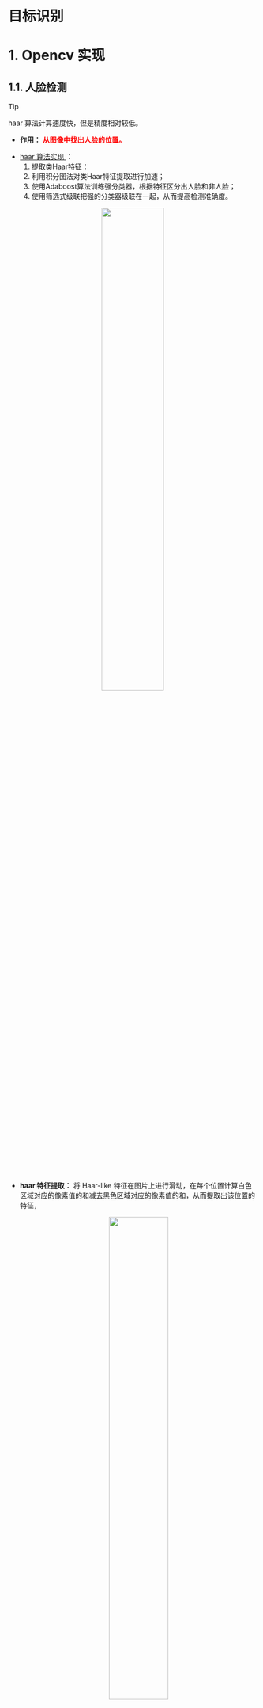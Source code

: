 # 目标识别


# 1. Opencv 实现

## 1.1. 人脸检测

> [!tip]
> haar 算法计算速度快，但是精度相对较低。   


- **作用：** <span style="color:red;font-weight:bold"> 从图像中找出人脸的位置。 </span> 

<!-- panels:start -->
<!-- div:left-panel -->

- <a href="https://www.cnblogs.com/wumh7/p/9403873.html" class="jump_link"> haar 算法实现 </a>：
  1. 提取类Haar特征：
  2. 利用积分图法对类Haar特征提取进行加速；
  3. 使用Adaboost算法训练强分类器，根据特征区分出人脸和非人脸；
  4. 使用筛选式级联把强的分类器级联在一起，从而提高检测准确度。

<!-- div:right-panel -->
<p style="text-align:center;"><img src="/artificial_intelligence/image/computerVision/haarClassify.jpg" width="50%" align="middle" /></p>
<!-- panels:end -->


- **haar 特征提取：** 将 Haar-like 特征在图片上进行滑动，在每个位置计算白色区域对应的像素值的和减去黑色区域对应的像素值的和，从而提取出该位置的特征，
    <p style="text-align:center;"><img src="/artificial_intelligence/image/computerVision/haar_like.jpg" width="50%" align="middle" /></p>

- <a href="https://github.com/opencv/opencv/tree/4.x/data/haarcascades" class="jump_link">OpenCV 提供的模型  </a>

```python

# 加载模型
detector = cv2.CascadeClassifier('./asset/haarcascade_frontalcatface.xml')

# scaleFactor：两个相邻窗口的间隔比例
# minNeighbors：弱分类器要满足多少个，才认为是目标
# flags：兼容旧版
# minSize：目标对象可能的最小尺寸
# maxSize：目标对象可能的最大尺寸
# objects：所有目标的 x,y,w,h
# cv.CascadeClassifier.detectMultiScale(image[, scaleFactor[, minNeighbors[, flags[, minSize:tuple [, maxSize: tuple]]]]] -> objects
faces = detector.detectMultiScale(frameGray,1.2,3,0)
```

<p style="text-align:center;"><img src="/artificial_intelligence/image/computerVision/faceCheck.gif" width="50%" align="middle" /></p>

## 1.2. 人脸识别

**OpenCV 实现太繁琐，方法太旧，懒得学了 (￣_,￣ ) ， dlib 要更靠谱一些。**

- **作用：**  <span style="color:red;font-weight:bold">  对人脸特征进行对比，区分出谁是谁。 </span>

- **算法：**  
    - <a href="https://cloud.tencent.com/developer/article/1082468" class="jump_link"> EigenFace </a>
    - FisherFace
    - LBPH

- **PCA 主成分分析：** EigenFace 算法会利用到的一种算法。**通过PCA方法可以对原始数据进行降维处理，重点对特征分量进行分析。**
    - 使得数据集更易使用。
    - 降低算法的计算开销。
    - 去除噪声。
    - 使得结果容易理解。

    <p style="text-align:center;"><img src="/artificial_intelligence/image/computerVision/PCA.jpg" width="100%" align="middle" /></p>

## 1.3. 非特定目标

**同上，OpenCV 实现太繁琐，方法也旧。**

- **作用：** 对自定义的目标进行识别


# 2. dlib 实现

## 2.1. dlib 安装

> - <a href="http://dlib.net/" class="jump_link"> dlib 官网 </a>
> - <a href="https://github.com/sachadee/Dlib" class="jump_link"> python 3.7 ~ 3.9 编译好版本 </a>
> - <a href="https://pypi.org/simple/dlib/" class="jump_link"> python 3.4 ~ 3.6 编译好版本 </a>
> - <a href="https://www.bilibili.com/video/BV1Ht4y1U7Do" class="jump_link"> 自己编译 </a>

## 2.2. 人脸检测

人脸检测的内部实现靠的就是 HOG 描述符、SVM 等算法实现。

```python
# 获取默认的检测
detector = dlib.get_frontal_face_detector()

# upsample_num_times ：对图片进行上采样（放大）多少次
# return：rectangles
# 对图片进行检测
faces = detector(image: array, upsample_num_times: int=0L)

# rectangle 类
y1 = rectangle.bottom()  # detect box bottom y value
y2 = rectangle.top()  # top y value
x1 = rectangle.left()  # left x value
x2 = rectangle.right()  # right x value
```
<p style="text-align:center;"><img src="/artificial_intelligence/image/computerVision/dlibDetect.gif" width="50%" align="middle" /></p>

## 2.3. 人脸追踪

上述的人脸检测步骤其实只适用于「单张图片」的人脸检测，如果对视频的每一帧都使用同样的方法一帧图片一帧图片检测，在 dlib 中可能会很慢。为了加快视频中的人脸检测，可以采用追踪的方式。

```python
# 获取默认的检测
detector = dlib.get_frontal_face_detector()

# 追踪器
tracker = dlib.correlation_tracker()

# 定位人脸
face:dlib.rectangle = detector(frame,0)[0]

# 启动追踪
tracker.start_track(frame,face)

# 更新追踪
tracker.update(frame)
# NOTE -  追踪的结果为浮点数，需要转为整型
face:dlib.drectangle = tracker.get_position()
```

> [!tip|style:flat]
> - 追踪器其实只要初始化时，给定一个 `dlib.rectangle`位置，之后就会追踪这个区域，因此，只要初始化时，给定一个目标位置，追踪器就能够对目标进行追踪，不一定非得是人脸。
> - 当被追踪的目标跑出画面后，然后又跑回来，追踪器就可能追踪不了了。


## 2.4. 人脸特征位置

- <a href="http://dlib.net/files/" class="jump_link"> dlib 人脸关键点预测模型 </a>

- <a href="https://blog.csdn.net/YeziTong/article/details/86177846" class="jump_link"> 具体实现 </a>


**获取特征点位置：**

```python
# 加载关键点预测器
predictor:dlib.shape_predictor = dlib.shape_predictor('./asset/shape_predictor_68_face_landmarks.dat')

# 预测关键点
points: dlib.full_object_detection = predictor(img,face)

# 遍历点
for i in range(len(points.parts())):
    point:dlib.point = points.part(i)
    # x 坐标
    point.x
    # y 坐标
    point.y
```

<p style="text-align:center;"><img src="/artificial_intelligence/image/computerVision/dlib_facePoints.png" width="50%" align="middle" /></p>

**对于 dlib 通过模型找出的人脸特征点，输出结果是具有顺序的。通过对应位置的特征点，我们就能标记出眼睛、鼻子、嘴巴、眉毛的位置。** <span style="color:red;font-weight:bold"> 图上特征点的索引是从`1`开始的，在编程的时候，数组索引是从`0`开始的。 </span>

<p style="text-align:center;"><img src="/artificial_intelligence/image/computerVision/dlib_pointNumber.png" width="50%" align="middle" /></p>

**特征点连线：**

```python
# 转化点的类型
pts = np.array([( point.x,point.y )for point in points.parts()],dtype=np.int32)

# 左眼提取点全部连起来
cv2.polylines(img, [pts[36:42]], True,(255,0,0),2)
```

<p style="text-align:center;"><img src="/artificial_intelligence/image/computerVision/dlib_eye.png" width="50%" align="middle" /></p>

## 2.5. 人脸识别

> - <a href="http://dlib.net/files/" class="jump_link"> 残差神经网络模型 </a>

**实现步骤：**
1. 检测出人脸位置
2. 预测出人脸的特征点位置
3. 将特征点通过残差神经网络转化为`128`维的特征描述符
4. 对比两张人脸图片的特征描述符（最简单的方法就是计算欧式距离），就能确定两个图片是否为同一个人

```python
# 加载残差神经网络模型
encoder = dlib.face_recognition_model_v1('./asset/dlib_face_recognition_resnet_model_v1.dat')

# 生成 128 维的特征描述符 
description = encoder.compute_face_descriptor(img,keypointsLoc,jet)
```

<details>
<summary><span class="details-title">案例代码</span></summary>
<div class="details-content"> 

```python
import dlib
import numpy as np
import  cv2

def preprocess(path,fx=0.5,fy=0.5):
    img = cv2.imread(path)
    img = cv2.resize(img, (0,0),fx=fx,fy=fy)
    imgGray = cv2.cvtColor(img, cv2.COLOR_BGR2GRAY)
    return (img,imgGray)

def imshow(img,title='untitled'):
    cv2.imshow(title, img)
    cv2.waitKey(0)

def lableFaces(canvas,facesLocs):
    for face in facesLocs:
        y1 = face.bottom()  # detect box bottom y value
        y2 = face.top()  # top y value
        x1 = face.left()  # left x value
        x2 = face.right()  # right x value
        cv2.rectangle(canvas,(x1,y1),(x2,y2),(0,0,255),2)

def facesKeypointDescritptions(img,imgGray,facesLocs,predictor,encoder,jet=1):
    # 特征点位置
    keypointsLocs = [predictor(img,faceLoc) for faceLoc in facesLocs]

    # 获取描述符
    return np.array([encoder.compute_face_descriptor(img,keypointsLoc,jet) for keypointsLoc in keypointsLocs])

if __name__ == '__main__':
    # 载入图片
    facesImg,facesImgGray = preprocess('./asset/faces.jpg')
    targetImg,targetImgGray = preprocess('./asset/mads.png')

    # 人脸检测器
    detector = dlib.get_frontal_face_detector()

    # 特征点预测器
    predictor = dlib.shape_predictor('./asset/shape_predictor_68_face_landmarks.dat')

    # 特征描述生成模型
    encoder = dlib.face_recognition_model_v1('./asset/dlib_face_recognition_resnet_model_v1.dat')
    
    #  标定人脸位置
    facesLocs = detector(facesImgGray,0)
    targetLocs = detector(targetImgGray,0)

    # 获取人脸特征描述
    facesDescriptions = facesKeypointDescritptions(facesImg,facesImgGray, facesLocs, predictor, encoder)
    targetDescription = facesKeypointDescritptions(targetImg,targetImgGray, targetLocs, predictor, encoder)

    print(facesDescriptions.shape)
    print(targetDescription.shape)

    # 描述符对比，计算欧氏距离
    distances = np.linalg.norm(facesDescriptions - targetDescription,axis=1)

    print(np.argmin(distances))

    # 将结果标记出来
    lableFaces(facesImg, [facesLocs[np.argmin(distances)]])

    imshow(facesImg)
    imshow(targetImg)
``` 

</div>
</details>

<p style="text-align:center;"><img src="/artificial_intelligence/image/computerVision/dlib_faceRecognition.png" width="75%" align="middle" /></p>


# 附录：协方差矩阵


## 1. 介绍

- **定义**

  1. 方差(variance)：体现的是数据偏离期望值(均值)的程度

      $$
      \sigma^2_x = \frac{1}{n}[(x_1 - \overline{x})^2 + (x_2 - \overline{x})^2 + \dotsm +(x_n - \overline{x})^2 ]
      $$

  2. 协方差(Covariance)：衡量两个变量的总体误差
      $$
      \sigma_{xy}^2 = \frac{1}{n}[(x_1 - \overline{x})(y_2 - \overline{y}) + \dotsm +(x_n - \overline{x})(y_n - \overline{y}) ]
      $$

  3. 协方差矩阵：囊括了多个变量的方差和协方差
      $$
      \begin{array}{r}
      x \qquad y \qquad z \qquad \\
      \begin{array}{l}
          x \\
          y \\
          z \\
      \end{array}
      \begin{bmatrix}
          \sigma_x^2 & \sigma_{xy}^2 & \sigma_{xz}^2 \\
          \sigma_{yx}^2 &  \sigma_y^2 & \sigma_{yz}^2 \\
          \sigma_{zx}^2 & \sigma_{zy}^2 & \sigma_z^2
      \end{bmatrix}
      \end{array}
      $$

- **计算**：以三个变量为例
   1. 过度矩阵
       $$
       A =
       \begin{bmatrix}
           x_1 & y_1 & z_1 \\
           x_2 & y_2 & z_2 \\
           x_3 & y_3 & z_3 
       \end{bmatrix}
       - \frac{1}{3}
       \begin{bmatrix}
           1 & 1 & 1 \\    
           1 & 1 & 1 \\    
           1 & 1 & 1 \\    
       \end{bmatrix}
       \begin{bmatrix}
           x_1 & y_1 & z_1 \\
           x_2 & y_2 & z_2 \\
           x_3 & y_3 & z_3 
       \end{bmatrix}
       $$
   2. 协方差矩阵：$M = \frac{1}{3}A^TA$

## 2. 协方差矩阵的含义

协方差矩阵为对称矩阵，因此可以进行正交分解

$$
M = P \Lambda P^T
$$

以下内容均以二维数据为例 $(x,y)$，高维数据同理。对协方差矩阵进行分解后得到的 $\Lambda$ 可以看作是原数据 $(x,y)$ 经过 $P$ 矩阵坐标转换后的数据

$$
\begin{bmatrix}
    x \\
    y
\end{bmatrix} = p^T
\begin{bmatrix}
    x_p \\
    y_p
\end{bmatrix}
$$

<p style="text-align:center;"><img src="/artificial_intelligence/image/computerVision/covariance_mat.jpg" width="50%" align="middle" /></p>

这样就产生了一个事实：**$M$，$\Lambda$ 为不同角度对数据的协方差进行描述**
- $M$ 为数据在 $xy$ 坐标系下的协方差矩阵
- $\Lambda$ 为数据在 $x_py_p$ 坐标系下的协方差矩阵

其中 $\Lambda$ 为特征值矩阵

$$
\Lambda=\left[\begin{array}{ccc}
\lambda_{1} & \cdots & 0 \\
\vdots & \ddots & \vdots \\
0 & \cdots & \lambda_{n}
\end{array}\right]
$$

<span style="color:red;font-weight:bold"> 这就使得，数据在坐标系 $x_p y_p$ 下，各个方向上是相互独立的，只存在方差，不存在协方差，且 $\lambda$ 就是对应的方差值。 </span> 并且对于坐标系 $x_p y_p$ 的基向量在 $xy$ 坐标系中的描述为 $\alpha_1,\alpha_2$，其本质就是

$$
P = \begin{bmatrix}
    \alpha_1,\alpha_2
\end{bmatrix}
$$

<span style="color:red;font-weight:bold">这样在 $xy$ 坐标系下 $\lambda_1$ 与 $\alpha_1$ 的含义就是：在 $\alpha_1$ 方向，数据的方差就为 $\lambda_1$，且该方向与其他正交方向相互独立。这样就能知道数据在哪个方向上，分布最大，该方向上数据特征也最为明显。</span>

<p style="text-align:center;"><img src="/artificial_intelligence/image/computerVision/covariance_ellipse.jpg" width="50%" align="middle" /></p>



